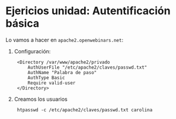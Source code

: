 # Ejericios unidad: Autentificación básica

Lo vamos a hacer en `apache2.openwebinars.net`:

1. Configuración:

		<Directory /var/www/apache2/privado
			AuthUserFile "/etc/apache2/claves/passwd.txt"
			AuthName "Palabra de paso"
			AuthType Basic
			Require valid-user
		</Directory>

2. Creamos los usuarios

		htpasswd -c /etc/apache2/claves/passwd.txt carolina

